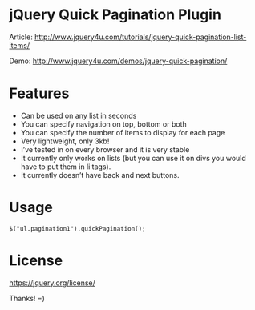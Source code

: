 jQuery Quick Pagination Plugin
=======================

Article: http://www.jquery4u.com/tutorials/jquery-quick-pagination-list-items/

Demo: http://www.jquery4u.com/demos/jquery-quick-pagination/

Features
=======================
- Can be used on any list in seconds
- You can specify navigation on top, bottom or both
- You can specify the number of items to display for each page
- Very lightweight, only 3kb!
- I’ve tested in on every browser and it is very stable
- It currently only works on lists (but you can use it on divs you would have to put them in li tags).
- It currently doesn’t have back and next buttons.

Usage
=======================
```$("ul.pagination1").quickPagination();```

License
=======================
https://jquery.org/license/

Thanks! =)
